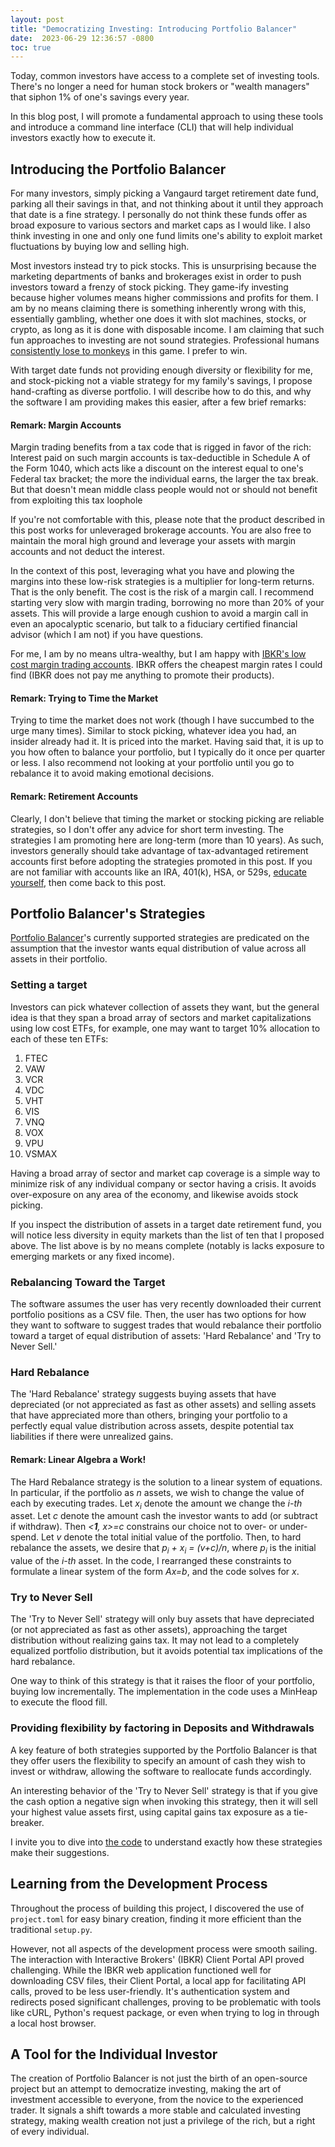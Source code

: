 ```yaml
---
layout: post
title: "Democratizing Investing: Introducing Portfolio Balancer"
date:  2023-06-29 12:36:57 -0800
toc: true
---
```


Today, common investors have access to a complete set of investing tools. There's no longer a need for human stock brokers or "wealth managers" that siphon 1% of one's savings every year. 

In this blog post, I will promote a fundamental approach to using these tools and introduce a command line interface (CLI) that will help individual investors exactly how to execute it.

## Introducing the Portfolio Balancer

For many investors, simply picking a Vangaurd target retirement date fund, parking all their savings in that, and not thinking about it until they approach that date is a fine strategy. I personally do not think these funds offer as broad exposure to various sectors and market caps as I would like. I also think investing in one and only one fund limits one's ability to exploit market fluctuations by buying low and selling high.

Most investors instead try to pick stocks. This is unsurprising because the marketing departments of banks and brokerages exist in order to push investors toward a frenzy of stock picking. They game-ify investing because higher volumes means higher commissions and profits for them. I am by no means claiming there is something inherently wrong with this, essentially gambling, whether one does it with slot machines, stocks, or crypto, as long as it is done with disposable income. I am claiming that such fun approaches to investing are not sound strategies. Professional humans [consistently lose to monkeys](https://www.google.com/url?sa=t&rct=j&q=&esrc=s&source=web&cd=&cad=rja&uact=8&ved=2ahUKEwitprKq--7_AhUEiO4BHU_fAVUQFnoECA4QAQ&url=https%3A%2F%2Fwww.wsj.com%2Farticles%2FSB991681622136214659&usg=AOvVaw1h5PZgbOQdKpsBhkcSi7hF&opi=89978449) in this game. I prefer to win.

With target date funds not providing enough diversity or flexibility for me, and stock-picking not a viable strategy for my family's savings, I propose hand-crafting as diverse portfolio. I will describe how to do this, and why the software I am providing makes this easier, after a few brief remarks:

#### Remark: Margin Accounts
Margin trading benefits from a tax code that is rigged in favor of the rich: Interest paid on such margin accounts is tax-deductible in Schedule A of the Form 1040, which acts like a discount on the interest equal to one's Federal tax bracket; the more the individual earns, the larger the tax break. But that doesn't mean middle class people would not or should not benefit from exploiting this tax loophole

If you're not comfortable with this, please note that the product described in this post works for unleveraged brokerage accounts. You are also free to maintain the moral high ground and leverage your assets with margin accounts and not deduct the interest.

In the context of this post, leveraging what you have and plowing the margins into these low-risk strategies is a multiplier for long-term returns. That is the only benefit.  The cost is the risk of a margin call. I recommend starting very slow with margin trading, borrowing no more than 20% of your assets. This will provide a large enough cushion to avoid a margin call in even an apocalyptic scenario, but talk to a fiduciary certified financial advisor (which I am not) if you have questions.

For me, I am by no means ultra-wealthy, but I am happy with [IBKR's low cost margin trading accounts](https://www.interactivebrokers.com/en/index.php?f=44427&gclid=EAIaIQobChMIicWVrfru_wIVJQ2tBh2P6gkyEAAYASAAEgI6FPD_BwE).
IBKR offers the cheapest margin rates I could find (IBKR does not pay me anything to promote their products).

#### Remark: Trying to Time the Market
Trying to time the market does not work (though I have succumbed to the urge many times). Similar to stock picking, whatever idea you had, an insider already had it. It is priced into the market. Having said that, it is up to you how often to balance your portfolio, but I typically do it once per quarter or less. I also recommend not looking at your portfolio until you go to rebalance it to avoid making emotional decisions.

#### Remark: Retirement Accounts
Clearly, I don't believe that timing the market or stocking picking are reliable strategies, so I don't offer any advice for short term investing. The strategies I am promoting here are long-term (more than 10 years). As such, investors generally should take advantage of tax-advantaged retirement accounts first before adopting the strategies promoted in this post. If you are not familiar with accounts like an IRA, 401(k), HSA, or 529s, [educate yourself](https://www.nerdwallet.com/article/investing/retirement-investments-beginners-guide), then come back to this post.

## Portfolio Balancer's Strategies
[Portfolio Balancer](https://github.com/cfreundlich/portfolio-balancer/)'s currently supported strategies are predicated on the assumption that the investor wants equal distribution of value across all assets in their portfolio.

### Setting a target
Investors can pick whatever collection of assets they want, but the general idea is that they span a broad array of sectors and market capitalizations using low cost ETFs, for example, one may want to target 10% allocation to each of these ten ETFs:
  1. FTEC
  1. VAW
  1. VCR
  1. VDC
  1. VHT
  1. VIS
  1. VNQ
  1. VOX
  1. VPU
  1. VSMAX

Having a broad array of sector and market cap coverage is a simple way to minimize risk of any individual company or sector having a crisis. It avoids over-exposure on any area of the economy, and likewise avoids stock picking.

If you inspect the distribution of assets in a target date retirement fund, you will notice less diversity in equity markets than the list of ten that I proposed above.  The list above is by no means complete (notably is lacks exposure to emerging markets or any fixed income).
 
### Rebalancing Toward the Target
The software assumes the user has very recently downloaded their current portfolio positions as a CSV file. Then, the user has two options for how they want to software to suggest trades that would rebalance their portfolio toward a target of equal distribution of assets: 'Hard Rebalance' and 'Try to Never Sell.'

### Hard Rebalance
The 'Hard Rebalance' strategy suggests buying assets that have depreciated (or not appreciated as fast as other assets) and selling assets that have appreciated more than others, bringing your portfolio to a perfectly equal value distribution across assets, despite potential tax liabilities if there were unrealized gains. 

#### Remark: Linear Algebra a Work!
The Hard Rebalance strategy is the solution to a linear system of equations.
In particular, if the portfolio as *n* assets, we wish to change the value of each by executing trades.  Let *x<sub>i</sub>* denote the amount we change the *i-th* asset. Let *c* denote the amount cash the investor wants to add (or subtract if withdraw). Then *<**1**, x>=c* constrains our choice not to over- or under-spend. Let *v* denote the total initial value of the portfolio.  Then, to hard rebalance the assets, we desire that *p<sub>i</sub> + x<sub>i</sub> = (v+c)/n*, where *p<sub>i</sub>* is the initial value of the *i-th* asset.  In the code, I rearranged these constraints to formulate a linear system of the form *Ax=b*, and the code solves for *x*.

### Try to Never Sell
The 'Try to Never Sell' strategy will only buy assets that have depreciated (or not appreciated as fast as other assets), approaching the target distribution without realizing gains tax. It may not lead to a completely equalized portfolio distribution, but it avoids potential tax implications of the hard rebalance. 

One way to think of this strategy is that it raises the floor of your portfolio, buying low incrementally.  The implementation in the code uses a MinHeap to execute the flood fill.

### Providing flexibility by factoring in Deposits and Withdrawals
A key feature of both strategies supported by the Portfolio Balancer is that they offer users the flexibility to specify an amount of cash they wish to invest or withdraw, allowing the software to reallocate funds accordingly. 

An interesting behavior of the 'Try to Never Sell' strategy is that if you give the cash option a negative sign when invoking this strategy, then it will sell your highest value assets first, using capital gains tax exposure as a tie-breaker.

I invite you to dive into [the code](https://github.com/cfreundlich/portfolio-balancer/tree/main/src/pbal) to understand exactly how these strategies make their suggestions.

## Learning from the Development Process
Throughout the process of building this project, I discovered the use of `project.toml` for easy binary creation, finding it more efficient than the traditional `setup.py`. 

However, not all aspects of the development process were smooth sailing. The interaction with Interactive Brokers' (IBKR) Client Portal API proved challenging. While the IBKR web application functioned well for downloading CSV files, their Client Portal, a local app for facilitating API calls, proved to be less user-friendly. It's authentication system and redirects posed significant challenges, proving to be problematic with tools like cURL, Python's request package, or even when trying to log in through a local host browser.

## A Tool for the Individual Investor
The creation of Portfolio Balancer is not just the birth of an open-source project but an attempt to democratize investing, making the art of investment accessible to everyone, from the novice to the experienced trader. It signals a shift towards a more stable and calculated investing strategy, making wealth creation not just a privilege of the rich, but a right of every individual.
